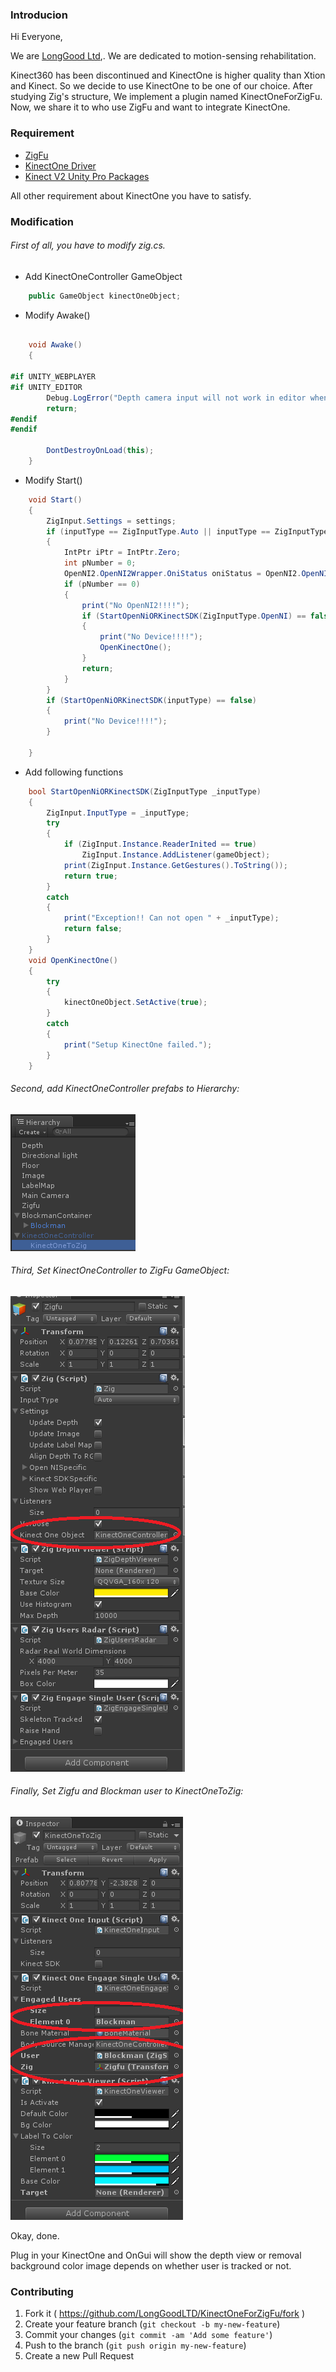 ### Introducion 

Hi Everyone,

We are [LongGood Ltd](http://www.rehabfun.com/),. We are dedicated to motion-sensing rehabilitation.

Kinect360 has been discontinued and KinectOne is higher quality than Xtion and Kinect. So we decide to use KinectOne to be one of our choice. After studying Zig's structure, We implement a plugin named KinectOneForZigFu. Now, we share it to who use ZigFu and want to integrate KinectOne.

### Requirement

* [ZigFu](http://zigfu.com/en/)
* [KinectOne Driver](http://www.microsoft.com/en-us/download/details.aspx?id=44561)
* [Kinect V2 Unity Pro Packages](https://go.microsoft.com/fwlink/p/?LinkId=513177)

All other requirement about KinectOne you have to satisfy.

### Modification

###### First of all, you have to modify zig.cs.

* Add KinectOneController GameObject

```csharp
    public GameObject kinectOneObject;
```

* Modify Awake()

```csharp

    void Awake()
    {

#if UNITY_WEBPLAYER
#if UNITY_EDITOR
        Debug.LogError("Depth camera input will not work in editor when target platform is Webplayer. Please change target platform to PC/Mac standalone.");
        return;
#endif
#endif

        DontDestroyOnLoad(this);
    }
```
* Modify Start()

```csharp
    void Start()
    {
        ZigInput.Settings = settings;
        if (inputType == ZigInputType.Auto || inputType == ZigInputType.OpenNI2)
        {
            IntPtr iPtr = IntPtr.Zero;
            int pNumber = 0;
            OpenNI2.OpenNI2Wrapper.OniStatus oniStatus = OpenNI2.OpenNI2Wrapper.oniGetDeviceList(ref iPtr, ref pNumber);
            if (pNumber == 0)
            {
                print("No OpenNI2!!!!");
                if (StartOpenNiORKinectSDK(ZigInputType.OpenNI) == false && StartOpenNiORKinectSDK(ZigInputType.KinectSDK) == false)
                {
                    print("No Device!!!!");
                    OpenKinectOne();
                }
                return;
            }
        }
        if (StartOpenNiORKinectSDK(inputType) == false)
        {
            print("No Device!!!!");
        }

    }
```
* Add following functions

```csharp
    bool StartOpenNiORKinectSDK(ZigInputType _inputType)
    {
        ZigInput.InputType = _inputType;
        try
        {
            if (ZigInput.Instance.ReaderInited == true)
                ZigInput.Instance.AddListener(gameObject);
            print(ZigInput.Instance.GetGestures().ToString());
            return true;
        }
        catch
        {
            print("Exception!! Can not open " + _inputType);
            return false;
        }
    }
    void OpenKinectOne()
    {
        try
        {
            kinectOneObject.SetActive(true);
        }
        catch
        {
            print("Setup KinectOne failed.");
        }
    }
```

###### Second, add KinectOneController prefabs to Hierarchy:

![HierarchyView](https://raw.githubusercontent.com/LongGoodLTD/KinectOneForZigFu/master/raw/HierarchyView.png)

###### Third, Set KinectOneController to ZigFu GameObject:

![ZigFu_Setup](https://raw.githubusercontent.com/LongGoodLTD/KinectOneForZigFu/master/raw/ZigFu_Setup.png)

###### Finally, Set Zigfu and Blockman user to  KinectOneToZig:

![KinectOneToZig_InspectorView](https://raw.githubusercontent.com/LongGoodLTD/KinectOneForZigFu/master/raw/KinectOneToZig_InspectorView.png)

Okay, done.

Plug in your KinectOne and OnGui will show the depth view or removal background color image depends on whether user is tracked or not.

### Contributing

1. Fork it ( https://github.com/LongGoodLTD/KinectOneForZigFu/fork )
2. Create your feature branch (`git checkout -b my-new-feature`)
3. Commit your changes (`git commit -am 'Add some feature'`)
4. Push to the branch (`git push origin my-new-feature`)
5. Create a new Pull Request
